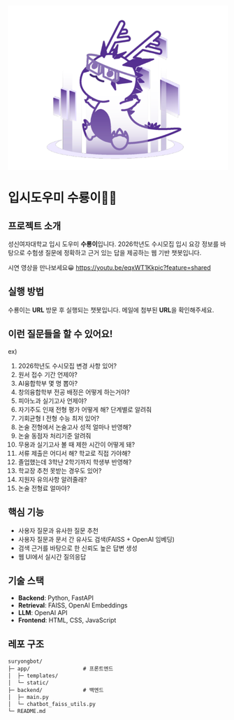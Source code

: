![입시도우미 수룡이](입시도우미%20수룡이.png)
# 입시도우미 수룡이🐉🔮

## 프로젝트 소개

성신여자대학교 입시 도우미 **수룡이**입니다.
2026학년도 수시모집 입시 요강 정보를 바탕으로 수험생 질문에 정확하고 근거 있는 답을 제공하는 웹 기반 챗봇입니다.

시연 영상을 만나보세요😀
https://youtu.be/eqxWT1Kkpic?feature=shared


## 실행 방법

수룡이는 **URL** 방문 후 실행되는 챗봇입니다. 
메일에 첨부된 **URL**을 확인해주세요.

## 이런 질문들을 할 수 있어요!

ex)
1. 2026학년도 수시모집 변경 사항 있어?
2. 원서 접수 기간 언제야?
3. AI융합학부 몇 명 뽑아?
4. 창의융합학부 전공 배정은 어떻게 하는거야?
5. 피아노과 실기고사 언제야?
6. 자기주도 인재 전형 평가 어떻게 해? 단계별로 알려줘
7. 기회균형 I 전형 수능 최저 있어?
8. 논술 전형에서 논술고사 성적 얼마나 반영해?
9. 논술 동점자 처리기준 알려줘
10. 무용과 실기고사 볼 때 제한 시간이 어떻게 돼?
11. 서류 제출은 어디서 해? 학교로 직접 가야해?
12. 졸업했는데 3학냔 2학기까지 학생부 반영해?
13. 학교장 추천 못받는 경우도 있어?
14. 지원자 유의사항 알려줄래?
15. 논술 전형료 얼마야?

## 핵심 기능

* 사용자 질문과 유사한 질문 추천
* 사용자 질문과 문서 간 유사도 검색(FAISS + OpenAI 임베딩)
* 검색 근거를 바탕으로 한 신뢰도 높은 답변 생성
* 웹 UI에서 실시간 질의응답

## 기술 스택

* **Backend**: Python, FastAPI
* **Retrieval**: FAISS, OpenAI Embeddings
* **LLM**: OpenAI API
* **Frontend**: HTML, CSS, JavaScript

## 레포 구조

```text
suryongbot/
├─ app/                 # 프론트엔드
│  ├─ templates/
│  └─ static/
├─ backend/             # 백엔드
│  ├─ main.py
│  └─ chatbot_faiss_utils.py
└─ README.md
```

